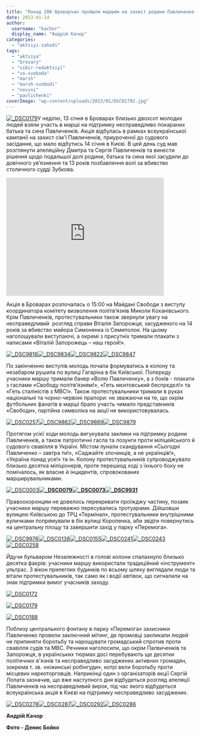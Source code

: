 ```yaml
---
title: "Понад 200 броварчан пройшли маршем на захист родини Павличенко. ФОТО, ВІДЕО"
date: 2013-01-14
author: 
  username: "kachor"
  display_name: "Андрій Качор"
categories: 
  - "aktsiyi-zahodi"
tags: 
  - "aktsiya"
  - "brovary"
  - "vibir-redaktsiyi"
  - "vo-svoboda"
  - "marsh"
  - "marsh-svobodi"
  - "novini"
  - "pavlichenki"
coverImage: "wp-content/uploads/2013/01/DSC01792.jpg"
---
```


[![](https://mpz.brovary.org/wp-content/uploads/2013/01/DSC01791.jpg "_DSC0179")](https://mpz.brovary.org/wp-content/uploads/2013/01/DSC01791.jpg)У неділю, 13 січня в Броварах близько двохсот молодих людей взяли участь в марші на підтримку несправедливо покараних батька та сина Павличенків. Акція відбулась в рамках всеукраїнської кампанії на захист сім'ї Павличенків, приуроченої до судового засідання, що мало відбутись 14 січня в Києві. В цей день суд мав розглянути апеляційну Дмитра та Сергія Павличенків та винести рішення щодо подальшої долі родини, батька та сина якої засудили до довічного ув’язнення та 13 років позбавлення волі за вбивство столичного судді Зубкова.

<iframe src="https://www.youtube.com/embed/i22eMGPJScM" height="315" width="420" frameborder="0"></iframe>

Акція в Броварах розпочалась о 15:00 на Майдані Свободи з виступу координатора комітету визволення політв’язнів Миколи Коханівського. Крім Павличенків, протестувальники також звернули увагу на несправедливий  розгляд справи Віталія Запорожця, засудженого на 14 років за вбивство майора Симоненка із Семиполок. На цьому наголошували виступаючі, а окремі з присутніх тримали плакати з написами «Віталій Запорожець – наш герой!».

[![](https://mpz.brovary.org/wp-content/uploads/2013/01/DSC9816.jpg "_DSC9816")](https://mpz.brovary.org/wp-content/uploads/2013/01/DSC9816.jpg)[![](https://mpz.brovary.org/wp-content/uploads/2013/01/DSC9834.jpg "_DSC9834")](https://mpz.brovary.org/wp-content/uploads/2013/01/DSC9834.jpg)[![](https://mpz.brovary.org/wp-content/uploads/2013/01/DSC9822.jpg "_DSC9822")](https://mpz.brovary.org/wp-content/uploads/2013/01/DSC9822.jpg)[![](https://mpz.brovary.org/wp-content/uploads/2013/01/DSC9847.jpg "_DSC9847")](https://mpz.brovary.org/wp-content/uploads/2013/01/DSC9847.jpg)

По закінченню виступів молодь почала формуватись в колону та незабаром рушила по вулиці Гагаріна в бік Київської. Попереду учасники маршу тримали банер «Волю Павличенку», а з боків - плакати з гаслами «Свободу політв’язням!», «Геть мєнтовський беспрєдєл!» та «Геть сталіністів з МВС!». Також протестувальники тримали в руках національні та чорно-червоні прапори: не зважаючи на те, що окрім футбольних фанатів в марші брало участь чимало представників «Свободи», партійна символіка на акції не використовувалась.

[![](https://mpz.brovary.org/wp-content/uploads/2013/01/DSC0257.jpg "_DSC0257")](https://mpz.brovary.org/wp-content/uploads/2013/01/DSC0257.jpg)[![](https://mpz.brovary.org/wp-content/uploads/2013/01/DSC9862.jpg "_DSC9862")](https://mpz.brovary.org/wp-content/uploads/2013/01/DSC9862.jpg)[![](https://mpz.brovary.org/wp-content/uploads/2013/01/DSC9869.jpg "_DSC9869")](https://mpz.brovary.org/wp-content/uploads/2013/01/DSC9869.jpg)[![](https://mpz.brovary.org/wp-content/uploads/2013/01/DSC9879.jpg "_DSC9879")](https://mpz.brovary.org/wp-content/uploads/2013/01/DSC9879.jpg)

Протягом усієї ходи молодь вигукувала заклики на підтримку родини Павличенків, а також патріотичні гасла та лозунги проти міліцейського й судового свавілля в Україні. Містом лунали скандування «Сьогодні Павличенко – завтра ти!», «Саджайте злочинців, а не українців!», «Україна понад усе!» та ін. Колону протестувальників супроводжувало близько десятка міліціонерів, проте перешкод ході з їхнього боку не помічалось, як власне й інцидентів, спровокованих марширувальниками.

[![](https://mpz.brovary.org/wp-content/uploads/2013/01/DSC0003.jpg "_DSC0003")](https://mpz.brovary.org/wp-content/uploads/2013/01/DSC0003.jpg)**[![](https://mpz.brovary.org/wp-content/uploads/2013/01/DSC0079.jpg "_DSC0079")](https://mpz.brovary.org/wp-content/uploads/2013/01/DSC0079.jpg)[![](https://mpz.brovary.org/wp-content/uploads/2013/01/DSC00731.jpg "_DSC0073")](https://mpz.brovary.org/wp-content/uploads/2013/01/DSC00731.jpg)[![](https://mpz.brovary.org/wp-content/uploads/2013/01/DSC9931.jpg "_DSC9931")](https://mpz.brovary.org/wp-content/uploads/2013/01/DSC9931.jpg)**

Правоохоронцям не довелось перекривати проїжджу частину, позаяк учасники маршу переважно пересувались тротуарами. Дійшовши вулицею Київською до ТРЦ «Термінал», протестувальники внутрішними вуличками попрямували в бік вулиці Короленка, аби звідти повернутись на центральну площу та завершити захід у парку «Перемога».

[![](https://mpz.brovary.org/wp-content/uploads/2013/01/DSC9976.jpg "_DSC9976")](https://mpz.brovary.org/wp-content/uploads/2013/01/DSC9976.jpg)[![](https://mpz.brovary.org/wp-content/uploads/2013/01/DSC0138.jpg "_DSC0138")](https://mpz.brovary.org/wp-content/uploads/2013/01/DSC0138.jpg)[![](https://mpz.brovary.org/wp-content/uploads/2013/01/DSC0155.jpg "_DSC0155")](https://mpz.brovary.org/wp-content/uploads/2013/01/DSC0155.jpg)[![](https://mpz.brovary.org/wp-content/uploads/2013/01/DSC0241.jpg "_DSC0241")](https://mpz.brovary.org/wp-content/uploads/2013/01/DSC0241.jpg)[![](https://mpz.brovary.org/wp-content/uploads/2013/01/DSC0243.jpg "_DSC0243")](https://mpz.brovary.org/wp-content/uploads/2013/01/DSC0243.jpg)[![](https://mpz.brovary.org/wp-content/uploads/2013/01/DSC0258.jpg "_DSC0258")](https://mpz.brovary.org/wp-content/uploads/2013/01/DSC0258.jpg)

Йдучи бульваром Незалежності в голові колони спалахнуло близько десятка фаєрів: учасники маршу використали традиційний «інструмент» ультрас. З вікон прилеглих будинків по всьому шляху виглядали люди та вітали протестувальників, так само як і водії автівок, що сигналили на знак підтримки вимог учасників заходу.

[![](https://mpz.brovary.org/wp-content/uploads/2013/01/DSC0172.jpg "_DSC0172")](https://mpz.brovary.org/wp-content/uploads/2013/01/DSC0172.jpg)

[![](https://mpz.brovary.org/wp-content/uploads/2013/01/DSC0179.jpg "_DSC0179")](https://mpz.brovary.org/wp-content/uploads/2013/01/DSC0179.jpg)

[![](https://mpz.brovary.org/wp-content/uploads/2013/01/DSC0188.jpg "_DSC0188")](https://mpz.brovary.org/wp-content/uploads/2013/01/DSC0188.jpg)

Поблизу центрального фонтану в парку «Перемога» захисники Павличенко провели заключний мітинг, де промовці закликали людей не припиняти боротьбу та нарощувати громадський спротив проти свавілля судів та МВС. Речники наголосили, що окрім Палвиченків та Запорожця, в українських тюрмах досі перебувають ще десятки політичних в'язнів та несправедливо засуджених активних громадян, зокрема т. зв. «ніжинські робінгуди», котрі вели боротьбу проти місцевих наркоторговців. Наприкінці один з організаторів акції Сергій Лопата зазначив, що вже наступного дня відбудеться розгляд апеляції Павличенків на несправедливий вирок, під час якого відбудеться всеукраїнська акція в Києві на підтримку несправедливо засуджених.

[![](https://mpz.brovary.org/wp-content/uploads/2013/01/DSC0278.jpg "_DSC0278")](https://mpz.brovary.org/wp-content/uploads/2013/01/DSC0278.jpg)[![](https://mpz.brovary.org/wp-content/uploads/2013/01/DSC0287.jpg "_DSC0287")](https://mpz.brovary.org/wp-content/uploads/2013/01/DSC0287.jpg)[![](https://mpz.brovary.org/wp-content/uploads/2013/01/DSC0292.jpg "_DSC0292")](https://mpz.brovary.org/wp-content/uploads/2013/01/DSC0292.jpg)[![](https://mpz.brovary.org/wp-content/uploads/2013/01/DSC0286.jpg "_DSC0286")](https://mpz.brovary.org/wp-content/uploads/2013/01/DSC0286.jpg)

**Андрій Качор**

**Фото - Денис Бойко**
